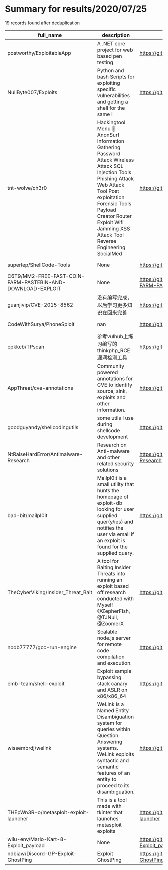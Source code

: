 
# Summary for results/2020/07/25
    
19 records found after deduplication

| full_name | description | html_url | matched_list | matched_count | pushed_at | size | stargazers_count | language | forks_count |
|------------------------------------------------------------|------------------------------------------------------------------------------------------------------------------------------------------------------------------------------------------------------------------------------------------------------------------|-------------------------------------------------------------------------------|---------------------------|-----------------|---------------------------|--------|--------------------|------------|---------------|
| postworthy/ExploitableApp | A .NET core project for web based pen testing | https://github.com/postworthy/ExploitableApp | ['exploit'] | 1 | 2020-07-25 04:16:29+00:00 | 5630 | 3 | JavaScript | 5 |
| NullByte007/Exploits | Python and bash Scripts for exploiting specific vulnerabilities and getting a shell for the same ! | https://github.com/NullByte007/Exploits | ['exploit'] | 1 | 2020-07-25 17:15:51+00:00 | 33 | 1 | Python | 0 |
| tnt-wolve/ch3r0 | Hackingtool Menu 🧰 AnonSurf Information Gathering Password Attack Wireless Attack SQL Injection Tools Phishing Attack Web Attack Tool Post exploitation Forensic Tools Payload Creator Router Exploit Wifi Jamming XSS Attack Tool Reverse Engineering SocialMed | https://github.com/tnt-wolve/ch3r0 | ['exploit', 'shellcode'] | 2 | 2020-07-25 14:08:02+00:00 | 34 | 39 | | 8 |
| superlep/ShellCode-Tools | None | https://github.com/superlep/ShellCode-Tools | ['shellcode'] | 1 | 2020-07-25 20:48:48+00:00 | 177 | 0 | C | 0 |
| C6T9/MM2-FREE-FAST-COIN-FARM-PASTEBIN-AND-DOWNLOAD-EXPLOIT | None | https://github.com/C6T9/MM2-FREE-FAST-COIN-FARM-PASTEBIN-AND-DOWNLOAD-EXPLOIT | ['exploit'] | 1 | 2020-07-25 09:51:03+00:00 | 1 | 0 | | 0 |
| guanjivip/CVE-2015-8562 | 没有编写完成，以后学习更多知识在回来完善 | https://github.com/guanjivip/CVE-2015-8562 | ['cve-2'] | 1 | 2020-07-25 07:05:36+00:00 | 11 | 0 | C++ | 0 |
| CodeWithSurya/PhoneSploit | nan | https://github.com/CodeWithSurya/PhoneSploit | ['sploit'] | 1 | 2020-07-25 04:09:44+00:00 | 9826 | 0 | Python | 0 |
| cpkkcb/TPscan | 参考vulhub上练习编写的thinkphp_RCE漏洞检测工具 | https://github.com/cpkkcb/TPscan | ['rce'] | 1 | 2020-07-25 01:57:44+00:00 | 1906 | 6 | nan | 1 |
| AppThreat/cve-annotations | Community powered annotations for CVE to identify source, sink, exploits and other information. | https://github.com/AppThreat/cve-annotations | ['exploit'] | 1 | 2020-07-25 11:23:26+00:00 | 7 | 0 | | 0 |
| goodguyandy/shellcodingutils | some utils I use during shellcode development | https://github.com/goodguyandy/shellcodingutils | ['shellcode'] | 1 | 2020-07-25 13:14:39+00:00 | 2 | 0 | Shell | 0 |
| NtRaiseHardError/Antimalware-Research | Research on Anti-malware and other related security solutions | https://github.com/NtRaiseHardError/Antimalware-Research | ['exploit'] | 1 | 2020-07-25 11:58:48+00:00 | 48045 | 187 | C++ | 61 |
| bad-bit/mailpl0it | Mailpl0it is a small utility that hunts the homepage of exploit-db looking for user supplied quer(y/ies) and notifies the user via email if an exploit is found for the supplied query. | https://github.com/bad-bit/mailpl0it | ['exploit'] | 1 | 2020-07-25 15:36:20+00:00 | 161 | 31 | Python | 6 |
| TheCyberViking/Insider_Threat_Bait | A tool for Baiting Insider Threats into running an exploit based off research conducted with Myself @ZepherFish, @TJNull, @ZoomerX | https://github.com/TheCyberViking/Insider_Threat_Bait | ['exploit'] | 1 | 2020-07-25 00:23:09+00:00 | 9 | 0 | Python | 0 |
| noob77777/gcc-run-engine | Scalable node.js server for remote code compilation and execution. | https://github.com/noob77777/gcc-run-engine | ['remote code execution'] | 1 | 2020-07-25 07:12:43+00:00 | 41 | 0 | JavaScript | 0 |
| emb-team/shell-exploit | Exploit sample bypassing stack canary and ASLR on x86/x86_64 | https://github.com/emb-team/shell-exploit | ['exploit'] | 1 | 2020-07-25 13:18:37+00:00 | 15 | 0 | C | 0 |
| wissembrdj/welink | WeLink is a Named Entity Disambiguation system for queries within Question Answering systems. WeLink exploits syntactic and semantic features of an entity to proceed to its disambiguation. | https://github.com/wissembrdj/welink | ['exploit'] | 1 | 2020-07-25 18:56:36+00:00 | 995 | 0 | Python | 0 |
| THEpWn3R-o/metasploit-exploit-launcher | This is a tool made with tkinter that launches metasploit exploits | https://github.com/THEpWn3R-o/metasploit-exploit-launcher | ['exploit'] | 1 | 2020-07-25 18:00:35+00:00 | 7 | 1 | Python | 0 |
| wiiu-env/Mario-Kart-8-Exploit_payload | None | https://github.com/wiiu-env/Mario-Kart-8-Exploit_payload | ['exploit'] | 1 | 2020-07-25 22:04:37+00:00 | 29 | 6 | C | 0 |
| ndbiaw/Discord-GP-Exploit-GhostPing | Exploit GhostPing | https://github.com/ndbiaw/Discord-GP-Exploit-GhostPing | ['exploit'] | 1 | 2020-07-25 17:23:00+00:00 | 17 | 1 | | 0 |
